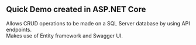 ## Quick Demo created in ASP.NET Core  
Allows CRUD operations to be made on a SQL Server database by using API endpoints.  
Makes use of Entity framework and Swagger UI.
